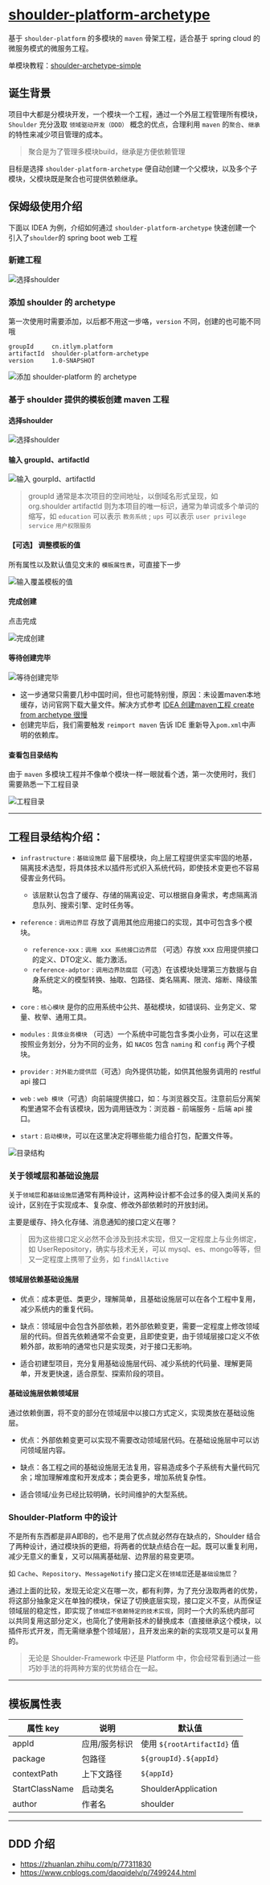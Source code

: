 # [shoulder-platform-archetype](https://github.com/ChinaLym/Shoulder-Platform/tree/main/shoulder-platform-common/shoulder-platform-archetype)

基于 `shoulder-platform` 的多模块的 `maven` 骨架工程，适合基于 spring cloud 的微服务模式的微服务工程。

单模块教程：[shoulder-archetype-simple](https://github.com/ChinaLym/Shoulder-Framework/tree/master/shoulder-archetype-simple)

## 诞生背景

项目中大都是分模块开发，一个模块一个工程，通过一个外层工程管理所有模块，`Shoulder` 充分汲取 `领域驱动开发（DDD）` 概念的优点，合理利用 `maven` 的`聚合`、`继承`的特性来减少项目管理的成本。

> 聚合是为了管理多模块build，继承是方便依赖管理

目标是选择 `shoulder-platform-archetype` 便自动创建一个父模块，以及多个子模块，父模块既是聚合也可提供依赖继承。


## 保姆级使用介绍

下面以 IDEA 为例，介绍如何通过 `shoulder-platform-archetype` 快速创建一个引入了`shoulder`的 spring boot web 工程

### 新建工程
![选择shoulder](../../img/archetype/idea/new.png)

### 添加 shoulder 的 archetype

第一次使用时需要添加，以后都不用这一步咯，`version` 不同，创建的也可能不同哦

```
groupId     cn.itlym.platform
artifactId  shoulder-platform-archetype
version     1.0-SNAPSHOT
```

![添加 shoulder-platform 的 archetype](../../img/archetype/idea/add.png)


### 基于 shoulder 提供的模板创建 maven 工程

#### 选择shoulder
![选择shoulder](../../img/archetype/idea/1.png)


#### 输入 groupId、artifactId
![输入 gourpId、artifactId](../../img/archetype/idea/2.png)

> groupId 通常是本次项目的空间地址，以倒域名形式呈现，如 org.shoulder
> artifactId 则为本项目的唯一标识，通常为单词或多个单词的缩写，如 `education` 可以表示 `教务系统` ; `ups` 可以表示 `user privilege service` `用户权限服务`

#### 【可选】 调整模板的值

所有属性以及默认值见文末的 `模板属性表`，可直接下一步

![输入覆盖模板的值](../../img/archetype/idea/3.png)


#### 完成创建

点击完成

![完成创建](../../img/archetype/idea/4.png)

#### 等待创建完毕

![等待创建完毕](../../img/archetype/idea/5.png)
- 这一步通常只需要几秒中国时间，但也可能特别慢，原因：未设置maven本地缓存，访问官网下载大量文件。解决方式参考 [IDEA 创建maven工程 create from archetype 很慢](https://blog.csdn.net/qq_35425070/article/details/108958087)
- 创建完毕后，我们需要触发 `reimport maven` 告诉 IDE 重新导入`pom.xml`中声明的依赖库。

#### 查看包目录结构

由于 `maven` 多模块工程并不像单个模块一样一眼就看个透，第一次使用时，我们需要熟悉一下工程目录

![工程目录](../../img/archetype/idea/6.png)


---

## 工程目录结构介绍：

* `infrastructure` : `基础设施层` 最下层模块，向上层工程提供坚实牢固的地基，隔离技术选型，将具体技术以插件形式织入系统代码，即使技术变更也不容易侵害业务代码。
    * 该层默认包含了缓存、存储的隔离设定、可以根据自身需求，考虑隔离消息队列、搜索引擎、定时任务等。

* `reference` : `调用边界层` 存放了调用其他应用接口的实现，其中可包含多个模块。
    * `reference-xxx` : `调用 xxx 系统接口边界层` （可选）存放 xxx 应用提供接口的定义、DTO定义、能力激活。
    * `reference-adptor` : `调用边界防腐层`（可选）在该模块处理第三方数据与自身系统定义的模型转换、抽取、包路径、类名隔离、限流、熔断、降级策略。 

* `core` : `核心模块` 是你的应用系统中公共、基础模块，如错误码、业务定义、常量、枚举、通用工具。
* `modules` : `具体业务模块` （可选）一个系统中可能包含多类小业务，可以在这里按照业务划分，分为不同的业务，如 `NACOS` 包含 `naming` 和 `config` 两个子模块。

* `provider` : `对外能力提供层`（可选）向外提供功能，如供其他服务调用的 restful api 接口
 
* `web` : `web 模块`（可选）向前端提供接口，如：与浏览器交互。注意前后分离架构里通常不会有该模块，因为调用链改为：浏览器 - 前端服务 - 后端 api 接口。
 
* `start` : `启动模块`，可以在这里决定将哪些能力组合打包，配置文件等。 

![目录结构](../../img/archetype/projectAndModule.png)


### 关于领域层和基础设施层

关于`领域层`和`基础设施层`通常有两种设计，这两种设计都不会过多的侵入类间关系的设计，区别在于实现成本、复杂度、修改外部依赖时的开放封闭。

主要是缓存、持久化存储、消息通知的接口定义在哪？

> 因为这些接口定义必然不会涉及到技术实现，但又一定程度上与业务绑定，如 UserRepository，确实与技术无关，可以 mysql、es、mongo等等，但又一定程度上携带了业务，如 `findAllActive`

#### 领域层依赖基础设施层

* 优点：成本更低、类更少，理解简单，且基础设施层可以在各个工程中复用，减少系统内的重复代码。

* 缺点：领域层中会包含外部依赖，若外部依赖变更，需要一定程度上修改领域层的代码。但首先依赖通常不会变更，且即使变更，由于领域层接口定义不依赖外部，故影响的通常也只是实现类，对于接口无影响。

* 适合初建型项目，充分复用基础设施层代码、减少系统的代码量、理解更简单，开发更快速，适合原型、探索阶段的项目。

#### 基础设施层依赖领域层

通过依赖倒置，将不变的部分在领域层中以接口方式定义，实现类放在基础设施层。

* 优点：外部依赖变更可以实现不需要改动领域层代码。在基础设施层中可以访问领域层内容。

* 缺点：各工程之间的基础设施层无法复用，容易造成多个子系统有大量代码冗余；增加理解难度和开发成本；类会更多，增加系统复杂性。
    
* 适合领域/业务已经比较明确，长时间维护的大型系统。


### Shoulder-Platform 中的设计

不是所有东西都是非A即B的，也不是用了优点就必然存在缺点的，Shoulder 结合了两种设计，通过模块拆的更细，将两者的优缺点结合在一起。既可以重复利用，减少无意义的重复，又可以隔离基础层、边界层的易变更项。

如 `Cache`、`Repository`、`MessageNotify` 接口定义在`领域层`还是`基础设施层`？

通过上面的比较，发现无论定义在哪一次，都有利弊，为了充分汲取两者的优势，将这部分抽象定义在单独的模块，保证了切换底层实现，接口定义不变，从而保证领域层的稳定性，即实现了`领域层不依赖特定的技术实现`，同时一个大的系统内部可以共同复用这部分定义，也简化了使用新技术的替换成本（直接继承这个模块，以插件形式开发，而无需继承整个领域层），且开发出来的新的实现项又是可以复用的。


> 无论是 Shoulder-Framework 中还是 Platform 中，你会经常看到通过一些巧妙手法的将两种方案的优势结合在一起。

---

## 模板属性表

|属性 key | 说明 | 默认值 |
|----|----|----|
| appId | 应用/服务标识 | 使用 `${rootArtifactId}` 值 |
| package | 包路径 | `${groupId}.${appId}` |
| contextPath | 上下文路径 | `${appId}` |
| StartClassName | 启动类名 | ShoulderApplication |
| author | 作者名 | shoulder |


---

## DDD 介绍

* https://zhuanlan.zhihu.com/p/77311830
* https://www.cnblogs.com/daoqidelv/p/7499244.html